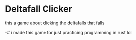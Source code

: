 # Deltafall Clicker

this a game about clicking the deltafalls that falls

-# i made this game for just practicing programming in rust lol
